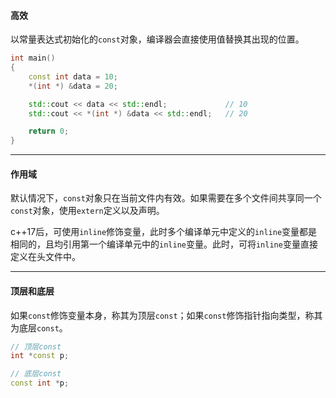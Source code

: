 #### 高效

以常量表达式初始化的`const`对象，编译器会直接使用值替换其出现的位置。

```cpp
int main()
{
    const int data = 10;
    *(int *) &data = 20;

    std::cout << data << std::endl;             // 10
    std::cout << *(int *) &data << std::endl;   // 20

    return 0;
}
```

---

#### 作用域

默认情况下，`const`对象只在当前文件内有效。如果需要在多个文件间共享同一个`const`对象，使用`extern`定义以及声明。

c++17后，可使用`inline`修饰变量，此时多个编译单元中定义的`inline`变量都是相同的，且均引用第一个编译单元中的`inline`变量。此时，可将`inline`变量直接定义在头文件中。

---

#### 顶层和底层

如果`const`修饰变量本身，称其为顶层`const`；如果`const`修饰指针指向类型，称其为底层`const`。

```cpp
// 顶层const
int *const p;

// 底层const
const int *p;
```

